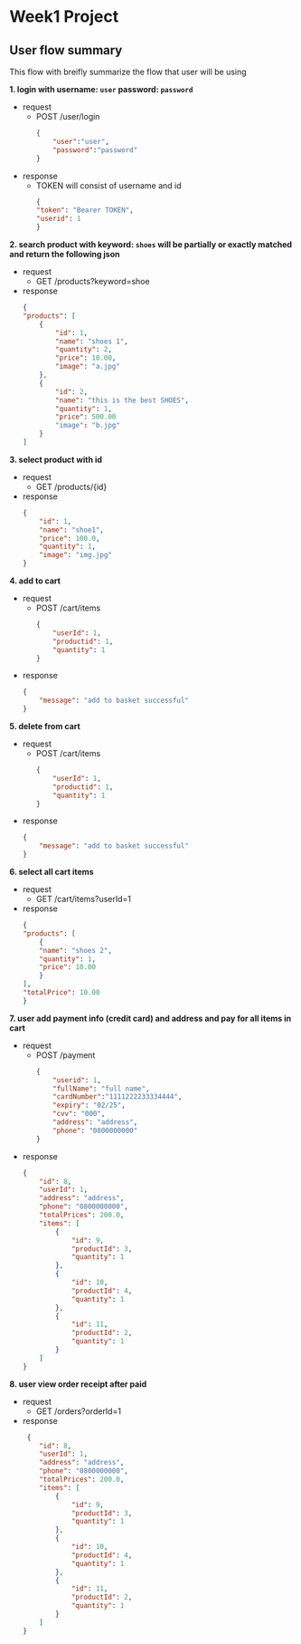 # Week1 Project

##  User flow summary
This flow with breifly summarize the flow that user will be using

**1. login with username: `user` password: `password`**
- request
  - POST /user/login
    ```json
    {
        "user":"user",
        "password":"password"
    }
    ```
- response
  - TOKEN will consist of username and id
    ```json
    {
    "token": "Bearer TOKEN",
    "userid": 1
    }
    ```


**2. search product with keyword: `shoes` will be partially or exactly matched and return the following json**
- request
  - GET /products?keyword=shoe
- response
    ```json
    {
    "products": [
        {
            "id": 1,
            "name": "shoes 1",
            "quantity": 2,
            "price": 10.00,
            "image": "a.jpg"
        },
        {
            "id": 2,
            "name": "this is the best SHOES",
            "quantity": 1,
            "price": 500.00
            "image": "b.jpg"
        }
    ]
    ```



**3. select product with id**
- request
  - GET /products/{id}
- response
    ```json
    {
        "id": 1,
        "name": "shoe1",
        "price": 100.0,
        "quantity": 1,
        "image": "img.jpg"
    }
    ```

**4. add to cart**
- request
  - POST /cart/items
    ```json
    {
        "userId": 1,
        "productid": 1,
        "quantity": 1
    }
    ```
- response
    ```json
    {
        "message": "add to basket successful"
    }
    ```

**5. delete from cart**
- request
  - POST /cart/items
    ```json
    {
        "userId": 1,
        "productid": 1,
        "quantity": 1
    }
    ```
- response
    ```json
    {
        "message": "add to basket successful"
    }
    ```

**6. select all cart items**
- request
  - GET /cart/items?userId=1
- response
    ```json
    {
    "products": [
        {
        "name": "shoes 2",
        "quantity": 1,
        "price": 10.00
        }
    ],
    "totalPrice": 10.00
    }
    ```

**7. user add payment info (credit card) and address and pay for all items in cart**
- request
  - POST /payment
    ```json
    {
        "userid": 1,
        "fullName": "full name",
        "cardNumber":"1111222233334444",
        "expiry": "02/25",
        "cvv": "000",
        "address": "address",
        "phone": "0800000000"
    }
    ```
- response
    ```json
    {
        "id": 8,
        "userId": 1,
        "address": "address",
        "phone": "0800000000",
        "totalPrices": 200.0,
        "items": [
            {
                "id": 9,
                "productId": 3,
                "quantity": 1
            },
            {
                "id": 10,
                "productId": 4,
                "quantity": 1
            },
            {
                "id": 11,
                "productId": 2,
                "quantity": 1
            }
        ]
    }
    ```

**8. user view order receipt after paid**
- request
  - GET /orders?orderId=1
- response
    ```json
     {
        "id": 8,
        "userId": 1,
        "address": "address",
        "phone": "0800000000",
        "totalPrices": 200.0,
        "items": [
            {
                "id": 9,
                "productId": 3,
                "quantity": 1
            },
            {
                "id": 10,
                "productId": 4,
                "quantity": 1
            },
            {
                "id": 11,
                "productId": 2,
                "quantity": 1
            }
        ]
    }
    ```